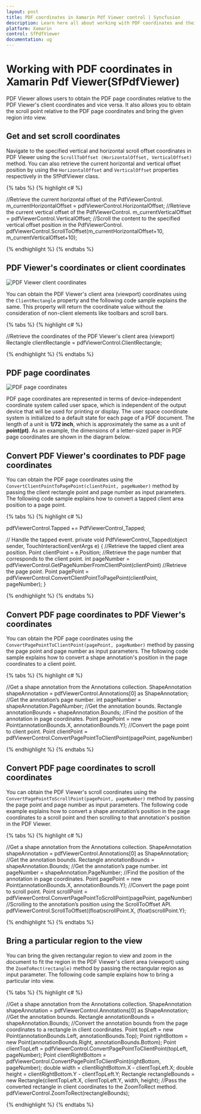 ```yaml
---
layout: post
title: PDF coordinates in Xamarin Pdf Viewer control | Syncfusion
description: Learn here all about working with PDF coordinates and their conversions support in Syncfusion Xamarin Pdf Viewer (SfPdfViewer) control and more.
platform: Xamarin
control: SfPdfViewer
documentation: ug
---
```


# Working with PDF coordinates in Xamarin Pdf Viewer(SfPdfViewer)

PDF Viewer allows users to obtain the PDF page coordinates relative to the PDF Viewer's client coordinates and vice versa. It also allows you to obtain the scroll point relative to the PDF page coordinates and bring the given region into view.
 
## Get and set scroll coordinates
 
Navigate to the specified vertical and horizontal scroll offset coordinates in PDF Viewer using the `ScrollToOffset (HorizontalOffset, VerticalOffset)` method. You can also retrieve the current horizontal and vertical offset position by using the `HorizontalOffset` and `VerticalOffset` properties respectively in the SfPdfViewer class.
 
{% tabs %}
{% highlight c# %}

//Retrieve the current horizontal offset of the PdfViewerControl.
m_currentHorizontalOffset = pdfViewerControl.HorizontalOffset;
//Retrieve the current vertical offset of the PdfViewerControl.
m_currentVerticalOffset = pdfViewerControl.VerticalOffset;
//Scroll the content to the specified vertical offset position in the PdfViewerControl.
pdfViewerControl.ScrollToOffset(m_currentHorizontalOffset+10, m_currentVerticalOffset+10);

{% endhighlight %}
{% endtabs %}
 
## PDF Viewer's coordinates or client coordinates

![PDF Viewer client coordinates](pdfviewer_images/ClientCoordinates.png)
 
You can obtain the PDF Viewer's client area (viewport) coordinates using the `ClientRectangle` property and the following code sample explains the same. This property will return the coordinate value without the consideration of non-client elements like toolbars and scroll bars. 

{% tabs %}
{% highlight c# %}

//Retrieve the coordinates of the PDF Viewer's client area (viewport)
Rectangle clientRectangle = pdfViewerControl.ClientRectangle;

{% endhighlight %}
{% endtabs %}
 
## PDF page coordinates

![PDF page coordinates](pdfviewer_images/PageCoordinates.png)
 
PDF page coordinates are represented in terms of device-independent coordinate system called user space, which is independent of the output device that will be used for printing or display. The user space coordinate system is initialized to a default state for each page of a PDF document. The length of a unit is **1/72 inch**, which is approximately the same as a unit of **point(pt)**. As an example, the dimensions of a letter-sized paper in PDF page coordinates are shown in the diagram below. 
 
## Convert PDF Viewer's coordinates to PDF page coordinates
 
You can obtain the PDF page coordinates using the `ConvertClientPointToPagePoint(clientPoint, pageNumber)` method by passing the client rectangle point and page number as input parameters. The following code sample explains how to convert a tapped client area position to a page point.  
 
{% tabs %}
{% highlight c# %}

pdfViewerControl.Tapped += PdfViewerControl_Tapped; 
 
// Handle the tapped event.
private void PdfViewerControl_Tapped(object sender, TouchInteractionEventArgs e)
{
    //Retrieve the tapped client area position.
    Point clientPoint = e.Position;
    //Retrieve the page number that corresponds to the client point.
    int pageNumber = pdfViewerControl.GetPageNumberFromClientPoint(clientPoint)
    //Retrieve the page point.
    Point pagePoint = pdfViewerControl.ConvertClientPointToPagePoint(clientPoint, pageNumber);
} 
		
{% endhighlight %}
{% endtabs %}
 
## Convert PDF page coordinates to PDF Viewer's coordinates
 
You can obtain the PDF page coordinates using the `ConvertPagePointToClientPoint(pagePoint, pageNumber)` method by passing the page point and page number as input parameters. The following code sample explains how to convert a shape annotation's position in the page coordinates to a client point. 

{% tabs %}
{% highlight c# %}

//Get a shape annotation from the Annotations collection.
ShapeAnnotation shapeAnnotation = pdfViewerControl.Annotations[0] as ShapeAnnotation;
//Get the annotation’s page number.
int pageNumber = shapeAnnotation.PageNumber;
//Get the annotation bounds.
Rectangle annotationBounds = shapeAnnotation.Bounds;
//Find the position of the annotation in page coordinates.
Point pagePoint = new Point(annotationBounds.X, annotationBounds.Y);
//Convert the page point to client point.
Point clientPoint = pdfViewerControl.ConvertPagePointToClientPoint(pagePoint, pageNumber)
 
{% endhighlight %}
{% endtabs %} 

## Convert PDF page coordinates to scroll coordinates
 
You can obtain the PDF Viewer's scroll coordinates using the `ConvertPagePointToScrollPoint(pagePoint, pageNumber)` method by passing the page point and page number as input parameters. The following code example explains how to convert a shape annotation’s position in the page coordinates to a scroll point and then scrolling to that annotation's position in the PDF Viewer.

{% tabs %}
{% highlight c# %}

//Get a shape annotation from the Annotations collection.
ShapeAnnotation shapeAnnotation = pdfViewerControl.Annotations[0] as ShapeAnnotation;
//Get the annotation bounds.
Rectangle annotationBounds = shapeAnnotation.Bounds;
//Get the annotation’s page number.
int pageNumber = shapeAnnotation.PageNumber;
//Find the position of the annotation in page coordinates.
Point pagePoint = new Point(annotationBounds.X, annotationBounds.Y);
//Convert the page point to scroll point.
Point scrollPoint = pdfViewerControl.ConvertPagePointToScrollPoint(pagePoint, pageNumber)
//Scrolling to the annotation’s position using the ScrollToOffset API.
pdfViewerControl.ScrollToOffset((float)scrollPoint.X, (float)scrollPoint.Y);
 
{% endhighlight %}
{% endtabs %}

## Bring a particular region to the view
 
You can bring the given rectangular region to view and zoom in the document to fit the region in the PDF Viewer's client area (viewport) using the `ZoomToRect(rectangle)` method by passing the rectangular region as input parameter. The following code sample explains how to bring a particular into view.

{% tabs %}
{% highlight c# %}

//Get a shape annotation from the Annotations collection.
ShapeAnnotation shapeAnnotation = pdfViewerControl.Annotations[0] as ShapeAnnotation;
//Get the annotation bounds.
Rectangle annotationBounds = shapeAnnotation.Bounds;
//Convert the annotation bounds from the page coordinates to a rectangle in client coordinates. 
Point topLeft = new Point(annotationBounds.Left, annotationBounds.Top);
Point rightBottom = new Point(annotationBounds.Right, annotationBounds.Bottom);
Point clientTopLeft = pdfViewerControl.ConvertPagePointToClientPoint(topLeft, pageNumber);
Point clientRightBottom = pdfViewerControl.ConvertPagePointToClientPoint(rightBottom, pageNumber);
double width = clientRightBottom.X - clientTopLeft.X;
double height = clientRightBottom.Y - clientTopLeft.Y;
Rectangle rectangleBounds = new Rectangle(clientTopLeft.X, clientTopLeft.Y, width, height);
//Pass the converted rectangle in client coordinates to the ZoomToRect method. 
pdfViewerControl.ZoomToRect(rectangleBounds);

{% endhighlight %}
{% endtabs %}
